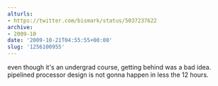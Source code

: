 ```yaml
---
alturls:
- https://twitter.com/bismark/status/5037237622
archive:
- 2009-10
date: '2009-10-21T04:55:55+00:00'
slug: '1256100955'
---
```


even though it's an undergrad course, getting behind was a bad idea. pipelined processor design is not gonna happen in less the 12 hours.

